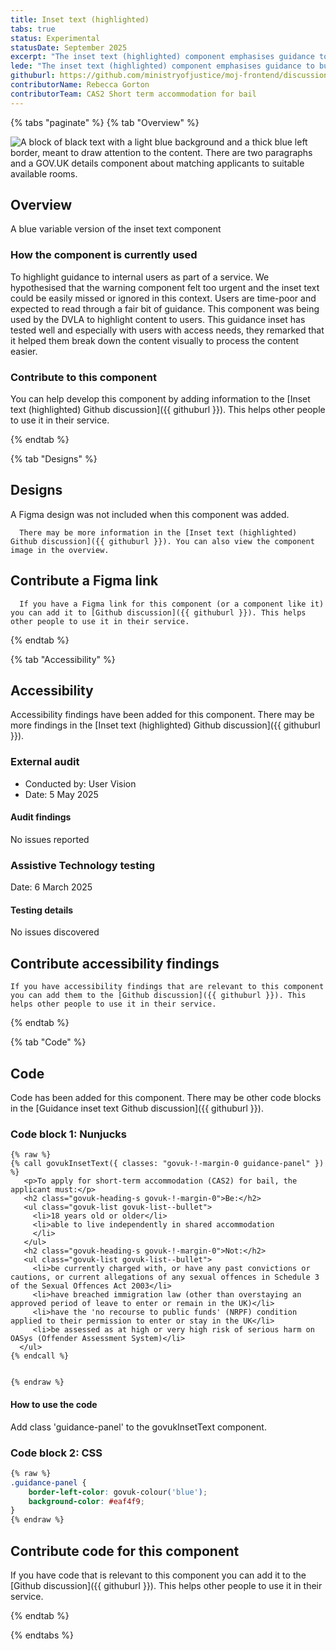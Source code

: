 ```yaml
---
title: Inset text (highlighted)
tabs: true
status: Experimental
statusDate: September 2025
excerpt: "The inset text (highlighted) component emphasises guidance to busy internal users of a service."
lede: "The inset text (highlighted) component emphasises guidance to busy internal users of a service."
githuburl: https://github.com/ministryofjustice/moj-frontend/discussions/1777
contributorName: Rebecca Gorton
contributorTeam: CAS2 Short term accommodation for bail
---
```


{% tabs "paginate" %}
{% tab "Overview" %}

<div class="img-container">
  <img src="/assets/images/submission-1756982092471/guidance-inset-text.png" alt="A block of black text with a light blue background and a thick blue left border, meant to draw attention to the content. There are two paragraphs and a GOV.UK details component about matching applicants to suitable available rooms." />
</div>

## Overview
A blue variable version of the inset text component

### How the component is currently used

To highlight guidance to internal users as part of a service. We hypothesised that the warning component felt too urgent and the inset text could be easily missed or ignored in this context. Users are time-poor and expected to read through a fair bit of guidance. This component was being used by the DVLA to highlight content to users. This guidance inset has tested well and especially with users with access needs, they remarked that it helped them break down the content visually to process the content easier.

### Contribute to this component
You can help develop this component by adding information to the [Inset text (highlighted) Github discussion]({{ githuburl }}). This helps other people to use it in their service.

{% endtab %}

{% tab "Designs" %}

## Designs

A Figma design was not included when this component was added.

      There may be more information in the [Inset text (highlighted) Github discussion]({{ githuburl }}). You can also view the component image in the overview.

## Contribute a Figma link

      If you have a Figma link for this component (or a component like it) you can add it to [Github discussion]({{ githuburl }}). This helps other people to use it in their service.

{% endtab %}

{% tab "Accessibility" %}

## Accessibility

Accessibility findings have been added for this component. There may be more findings in the [Inset text (highlighted) Github discussion]({{ githuburl }}).


### External audit

* Conducted by: User Vision
* Date: 5 May 2025

#### Audit findings

No issues reported
### Assistive Technology testing

Date: 6 March 2025

#### Testing details

No issues discovered

## Contribute accessibility findings

    If you have accessibility findings that are relevant to this component you can add them to the [Github discussion]({{ githuburl }}). This helps other people to use it in their service.

{% endtab %}

{% tab "Code" %}

## Code

Code has been added for this component. There may be other code blocks in the [Guidance inset text Github discussion]({{ githuburl }}).


### Code block 1: Nunjucks

<div class="app-example__code" data-module="app-copy">

```njk
{% raw %}
{% call govukInsetText({ classes: "govuk-!-margin-0 guidance-panel" }) %}
   <p>To apply for short-term accommodation (CAS2) for bail, the applicant must:</p>
   <h2 class="govuk-heading-s govuk-!-margin-0">Be:</h2>
   <ul class="govuk-list govuk-list--bullet">
     <li>18 years old or older</li>
     <li>able to live independently in shared accommodation
     </li>
   </ul>
   <h2 class="govuk-heading-s govuk-!-margin-0">Not:</h2>
   <ul class="govuk-list govuk-list--bullet">
     <li>be currently charged with, or have any past convictions or cautions, or current allegations of any sexual offences in Schedule 3 of the Sexual Offences Act 2003</li>
     <li>have breached immigration law (other than overstaying an approved period of leave to enter or remain in the UK)</li>
     <li>have the 'no recourse to public funds' (NRPF) condition applied to their permission to enter or stay in the UK</li>
     <li>be assessed as at high or very high risk of serious harm on OASys (Offender Assessment System)</li>
  </ul>
{% endcall %}


{% endraw %}
```

</div>

#### How to use the code

Add class 'guidance-panel' to the govukInsetText component.


### Code block 2: CSS

<div class="app-example__code" data-module="app-copy">

```css
{% raw %}
.guidance-panel {
    border-left-color: govuk-colour('blue');
    background-color: #eaf4f9;
}
{% endraw %}
```

</div>




## Contribute code for this component

If you have code that is relevant to this component you can add it to the [Github discussion]({{ githuburl }}). This helps other people to use it in their service.

{% endtab %}

{% endtabs %}
